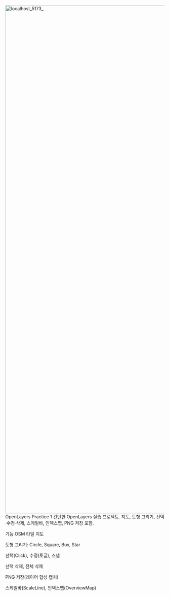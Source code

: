 <img width="2400" height="1600" alt="localhost_5173_" src="https://github.com/user-attachments/assets/7d8d60e4-5454-4b1d-9499-6683ae4ad277" />
OpenLayers Practice 1
간단한 OpenLayers 실습 프로젝트. 지도, 도형 그리기, 선택·수정·삭제, 스케일바, 인덱스맵, PNG 저장 포함.

기능
OSM 타일 지도

도형 그리기: Circle, Square, Box, Star

선택(Click), 수정(토글), 스냅

선택 삭제, 전체 삭제

PNG 저장(레이어 합성 캡처)

스케일바(ScaleLine), 인덱스맵(OverviewMap)
